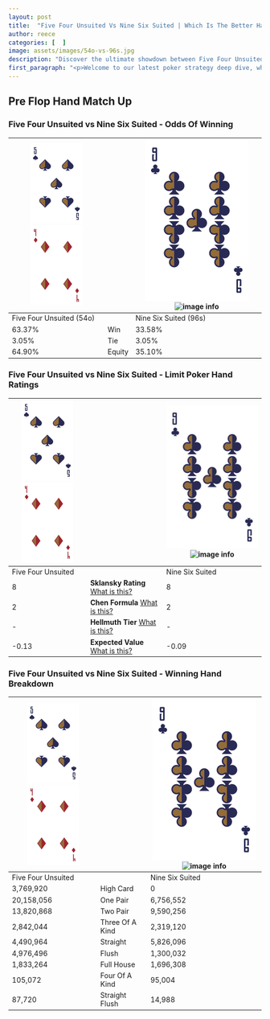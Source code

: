 ```yaml
---
layout: post
title:  "Five Four Unsuited Vs Nine Six Suited | Which Is The Better Hand In Poker? A Complete Guide"
author: reece
categories: [  ]
image: assets/images/54o-vs-96s.jpg
description: "Discover the ultimate showdown between Five Four Unsuited and Nine Six Suited in poker! Uncover the odds, strategies, and scenarios where one hand triumphs over the other. Get ready to up your poker game with this thrilling analysis."
first_paragraph: "<p>Welcome to our latest poker strategy deep dive, where we're pitting two distinct hands against each other in a high-stakes showdown: Five Four Unsuited vs Nine Six Suited.</p><p>In the dynamic world of poker, every decision counts, and knowing which hand holds the upper hand is key to your success at the table.</p><p>In this article, we'll dissect these two hands, explore the scenarios where one dominates the other, and equip you with the knowledge to make strategic choices that can tip the odds in your favor.</p><p>Get ready to unravel the intriguing dynamics of these poker hands and elevate your game to new heights.</p>"
---
```




[comment]: # (sp0)

## Pre Flop Hand Match Up

<div class="table hand-ratings" markdown="1"> 



### Five Four Unsuited vs Nine Six Suited - Odds Of Winning


    
| ![image info](assets/images/hand1/5.png) ![image info](assets/images/hand1/4o.png) |  | ![image info](assets/images/hand2/9.png) ![image info](assets/images/hand2/6s.png) |
| -------- | -------- | -------- |
| Five Four Unsuited (54o) |  | Nine Six Suited (96s) |
| 63.37% | Win | 33.58% |
| 3.05% | Tie | 3.05% |
| 64.90% | Equity | 35.10% |




[comment]: # (sp1)



### Five Four Unsuited vs Nine Six Suited - Limit Poker Hand Ratings


    
| ![image info](assets/images/hand1/5.png) ![image info](assets/images/hand1/4o.png) |  | ![image info](assets/images/hand2/9.png) ![image info](assets/images/hand2/6s.png) |
| -------- | -------- | -------- |
| Five Four Unsuited |  | Nine Six Suited |
| 8 | **Sklansky Rating** [What is this?](/sklansky-rating-explained) | 8 |
| 2 | **Chen Formula** [What is this?](/chen-formula-explained) | 2 |
| - | **Hellmuth Tier** [What is this?](/Hellmuth-tier-explained) | - |
| -0.13 | **Expected Value** [What is this?](/expected-value-explained) | -0.09 |




[comment]: # (sp2)



### Five Four Unsuited vs Nine Six Suited - Winning Hand Breakdown


    
| ![image info](assets/images/hand1/5.png) ![image info](assets/images/hand1/4o.png) |  | ![image info](assets/images/hand2/9.png) ![image info](assets/images/hand2/6s.png) |
| -------- | -------- | -------- |
| Five Four Unsuited |  | Nine Six Suited |
| 3,769,920 | High Card | 0 |
| 20,158,056 | One Pair | 6,756,552 |
| 13,820,868 | Two Pair | 9,590,256 |
| 2,842,044 | Three Of A Kind | 2,319,120 |
| 4,490,964 | Straight | 5,826,096 |
| 4,976,496 | Flush | 1,300,032 |
| 1,833,264 | Full House | 1,696,308 |
| 105,072 | Four Of A Kind | 95,004 |
| 87,720 | Straight Flush | 14,988 |




[comment]: # (sp3)



</div>

[comment]: # (sp4)



[comment]: # (sp5)

